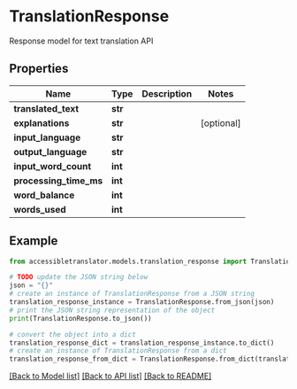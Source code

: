# TranslationResponse

Response model for text translation API

## Properties

Name | Type | Description | Notes
------------ | ------------- | ------------- | -------------
**translated_text** | **str** |  | 
**explanations** | **str** |  | [optional] 
**input_language** | **str** |  | 
**output_language** | **str** |  | 
**input_word_count** | **int** |  | 
**processing_time_ms** | **int** |  | 
**word_balance** | **int** |  | 
**words_used** | **int** |  | 

## Example

```python
from accessibletranslator.models.translation_response import TranslationResponse

# TODO update the JSON string below
json = "{}"
# create an instance of TranslationResponse from a JSON string
translation_response_instance = TranslationResponse.from_json(json)
# print the JSON string representation of the object
print(TranslationResponse.to_json())

# convert the object into a dict
translation_response_dict = translation_response_instance.to_dict()
# create an instance of TranslationResponse from a dict
translation_response_from_dict = TranslationResponse.from_dict(translation_response_dict)
```
[[Back to Model list]](../README.md#documentation-for-models) [[Back to API list]](../README.md#documentation-for-api-endpoints) [[Back to README]](../README.md)


